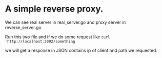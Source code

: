 # A simple reverse proxy.

We can see real server in real_server.go and proxy server in reverse_server.go

Run this two file and if we do some request like `curl 'http://localhost:2002/something`

we will get a response in JSON contains ip of client and path we requested.